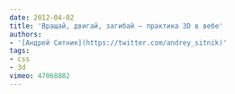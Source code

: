 ```yaml
---
date: 2012-04-02
title: 'Вращай, двигай, загибай — практика 3D в вебе'
authors:
- '[Андрей Ситник](https://twitter.com/andrey_sitnik)'
tags:
- css
- 3d
vimeo: 47068882
---
```

